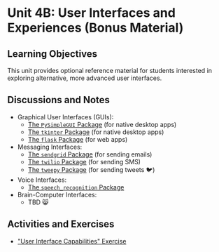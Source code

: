 
# Unit 4B: User Interfaces and Experiences (Bonus Material)

## Learning Objectives

This unit provides optional reference material for students interested in exploring alternative, more advanced user interfaces.

## Discussions and Notes

   + Graphical User Interfaces (GUIs):
     + [The `PySimpleGUI` Package](/notes/python/packages/pysimplegui.md) (for native desktop apps)
     + [The `tkinter` Package](/notes/python/packages/tkinter.md) (for native desktop apps)
     + [The `flask` Package](/notes/python/packages/flask.md) (for web apps)
   + Messaging Interfaces:
     + [The `sendgrid` Package](/notes/python/packages/sendgrid.md) (for sending emails)
     + [The `twilio` Package](/notes/python/packages/twilio.md) (for sending SMS)
     + [The `tweepy` Package](/notes/python/packages/tweepy.md) (for sending tweets :bird:)
   + Voice Interfaces:
     + [The `speech_recognition` Package](/notes/python/packages/speech_recognition.md)
   + Brain-Computer Interfaces:
     + TBD :smile_cat:

## Activities and Exercises

  + ["User Interface Capabilities" Exercise](/exercises/interface-capabilities/README.md)

